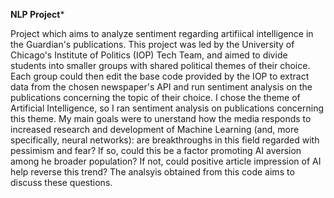 **NLP Project***

Project which aims to analyze sentiment regarding artifiical intelligence in the Guardian's publications. 
This project was led by the University of Chicago's Institute of Politics (IOP) Tech Team, and aimed to divide students into smaller groups with
shared political themes of their choice. Each group could then edit the base code provided by the IOP to extract data from the chosen newspaper's API
and run sentiment analysis on the publications concerning the topic of their choice. 
I chose the theme of Artificial Intelligence, so I ran sentiment analysis on publications concerning this theme. My main goals were to unerstand how 
the media responds to increased research and development of Machine Learning (and, more specifically, neural networks): are breakthroughs in this
field regarded with pessimism and fear? If so, could this be a factor promoting AI aversion among he broader population? If not, could positive article
impression of AI help reverse this trend? The analsyis obtained from this code aims to discuss these questions. 
